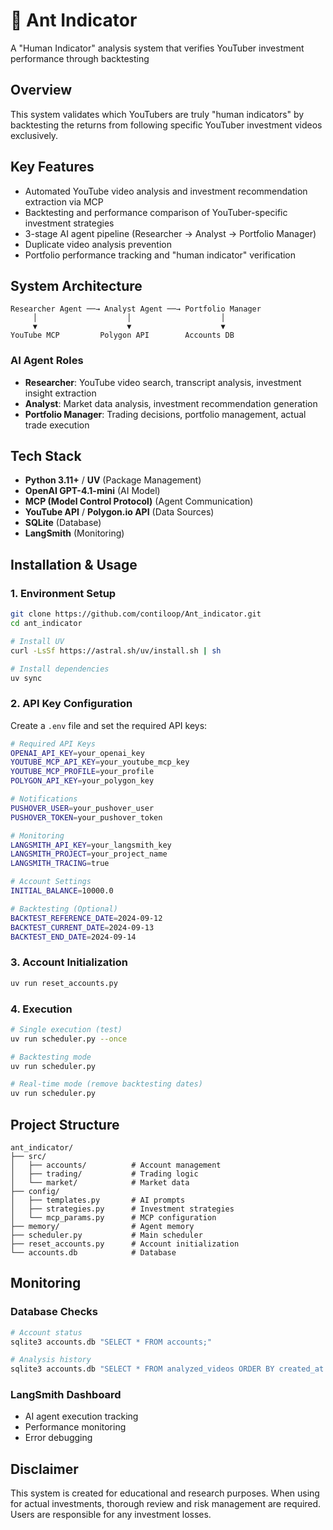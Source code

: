 # 🤖 Ant Indicator

A "Human Indicator" analysis system that verifies YouTuber investment performance through backtesting

## Overview

This system validates which YouTubers are truly "human indicators" by backtesting the returns from following specific YouTuber investment videos exclusively.

## Key Features

- Automated YouTube video analysis and investment recommendation extraction via MCP
- Backtesting and performance comparison of YouTuber-specific investment strategies
- 3-stage AI agent pipeline (Researcher → Analyst → Portfolio Manager)
- Duplicate video analysis prevention
- Portfolio performance tracking and "human indicator" verification

## System Architecture

```
Researcher Agent ──→ Analyst Agent ──→ Portfolio Manager
     │                    │                    │
     ▼                    ▼                    ▼
YouTube MCP         Polygon API        Accounts DB
```

### AI Agent Roles

- **Researcher**: YouTube video search, transcript analysis, investment insight extraction
- **Analyst**: Market data analysis, investment recommendation generation
- **Portfolio Manager**: Trading decisions, portfolio management, actual trade execution

## Tech Stack

- **Python 3.11+** / **UV** (Package Management)
- **OpenAI GPT-4.1-mini** (AI Model)
- **MCP (Model Control Protocol)** (Agent Communication)
- **YouTube API** / **Polygon.io API** (Data Sources)
- **SQLite** (Database)
- **LangSmith** (Monitoring)

## Installation & Usage

### 1. Environment Setup

```bash
git clone https://github.com/contiloop/Ant_indicator.git
cd ant_indicator

# Install UV
curl -LsSf https://astral.sh/uv/install.sh | sh

# Install dependencies
uv sync
```

### 2. API Key Configuration

Create a `.env` file and set the required API keys:

```bash
# Required API Keys
OPENAI_API_KEY=your_openai_key
YOUTUBE_MCP_API_KEY=your_youtube_mcp_key
YOUTUBE_MCP_PROFILE=your_profile
POLYGON_API_KEY=your_polygon_key

# Notifications
PUSHOVER_USER=your_pushover_user
PUSHOVER_TOKEN=your_pushover_token

# Monitoring
LANGSMITH_API_KEY=your_langsmith_key
LANGSMITH_PROJECT=your_project_name
LANGSMITH_TRACING=true

# Account Settings
INITIAL_BALANCE=10000.0

# Backtesting (Optional)
BACKTEST_REFERENCE_DATE=2024-09-12
BACKTEST_CURRENT_DATE=2024-09-13
BACKTEST_END_DATE=2024-09-14
```

### 3. Account Initialization

```bash
uv run reset_accounts.py
```

### 4. Execution

```bash
# Single execution (test)
uv run scheduler.py --once

# Backtesting mode
uv run scheduler.py

# Real-time mode (remove backtesting dates)
uv run scheduler.py
```

## Project Structure

```
ant_indicator/
├── src/
│   ├── accounts/          # Account management
│   ├── trading/           # Trading logic
│   └── market/            # Market data
├── config/
│   ├── templates.py       # AI prompts
│   ├── strategies.py      # Investment strategies
│   └── mcp_params.py      # MCP configuration
├── memory/                # Agent memory
├── scheduler.py           # Main scheduler
├── reset_accounts.py      # Account initialization
└── accounts.db            # Database
```

## Monitoring

### Database Checks
```bash
# Account status
sqlite3 accounts.db "SELECT * FROM accounts;"

# Analysis history
sqlite3 accounts.db "SELECT * FROM analyzed_videos ORDER BY created_at DESC LIMIT 10;"
```

### LangSmith Dashboard
- AI agent execution tracking
- Performance monitoring
- Error debugging

## Disclaimer

This system is created for educational and research purposes. When using for actual investments, thorough review and risk management are required. Users are responsible for any investment losses.